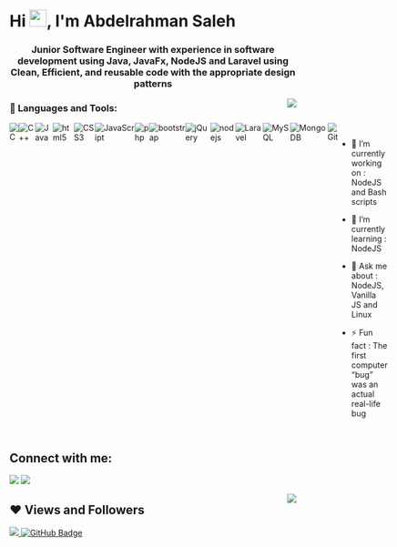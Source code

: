 <h1 align="left">Hi <img src="https://raw.githubusercontent.com/MartinHeinz/MartinHeinz/master/wave.gif" width="30px">, I'm Abdelrahman Saleh</h1>
<h3 align="center">Junior Software Engineer with experience in software development using Java, JavaFx, NodeJS and Laravel using Clean, Efficient, and reusable code with the appropriate design patterns</h3>
<img src="https://github-readme-stats.vercel.app/api/top-langs/?username=AmSaleh21&theme=midnight-purple" align="right"/>


### 🔭 Languages and Tools:
<div style="display: flex;">
  <img alt="C" src="https://img.shields.io/badge/C-00599C?style=for-the-badge&logo=c&logoColor=white"/>
  <img alt="C++" src="https://img.shields.io/badge/C%2B%2B-00599C?style=for-the-badge&logo=c%2B%2B&logoColor=white"/>
  <img alt="Java" src="https://img.shields.io/badge/java-%23ED8B00.svg?&style=for-the-badge&logo=java&logoColor=white"/>
  <img alt="html5" src="https://img.shields.io/badge/HTML5-E34F26?style=for-the-badge&logo=html5&logoColor=white"/>
  <img alt="CSS3" src="https://img.shields.io/badge/CSS3-1572B6?style=for-the-badge&logo=css3&logoColor=white"/>
  <img alt="JavaScript" src="https://img.shields.io/badge/javascript%20-%23323330.svg?&style=for-the-badge&logo=javascript&logoColor=%23F7DF1E"/>
  <img alt="php" src="https://img.shields.io/badge/PHP-777BB4?style=for-the-badge&logo=php&logoColor=white"/>
  
  <img alt="bootstrap" src="https://img.shields.io/badge/Bootstrap-563D7C?style=for-the-badge&logo=bootstrap&logoColor=white"/>
  <img alt="jQuery" src="https://img.shields.io/badge/jQuery-0769AD?style=for-the-badge&logo=jquery&logoColor=white"/>
  <img alt="nodejs" src="https://img.shields.io/badge/Node.js-43853D?style=for-the-badge&logo=node.js&logoColor=white"/>
  <img alt="Laravel" src="https://img.shields.io/badge/Laravel-FF2D20?style=for-the-badge&logo=laravel&logoColor=white"/>
   
  <img alt="MySQL" src="https://img.shields.io/badge/MySQL-00000F?style=for-the-badge&logo=mysql&logoColor=white"/>
  <img alt="MongoDB" src="https://img.shields.io/badge/MongoDB-4EA94B?style=for-the-badge&logo=mongodb&logoColor=white"/>
  
  <img alt="Git" src="https://img.shields.io/badge/git%20-%23F05033.svg?&style=for-the-badge&logo=git&logoColor=white"/>
  

<!--
  <img alt="react" src="https://img.shields.io/badge/React-20232A?style=for-the-badge&logo=react&logoColor=61DAFB"/>
  <img alt="vue" src="https://img.shields.io/badge/Vue.js-35495E?style=for-the-badge&logo=vue.js&logoColor=4FC08D"/>
  <img alt="Django" src="https://img.shields.io/badge/Django-092E20?style=for-the-badge&logo=django&logoColor=white"/>
-->


- 🔭 I’m currently working on : NodeJS and Bash scripts
- 🌱 I’m currently learning : NodeJS
- 💬 Ask me about : NodeJS, Vanilla JS and Linux
- ⚡ Fun fact : The first computer “bug” was an actual real-life bug

  <!-- - 👯 I’m looking to collaborate on ... -->
  <!-- - 🤔 I’m looking for help with ... -->
  <!-- - 📫 How to reach me: ... -->
  <!-- - 😄 Pronouns: ... -->

</div>

## Connect with me:
<p align="left">
<a href = "https://www.linkedin.com/in/amsaleh21/"><img src="https://img.icons8.com/fluent/48/000000/linkedin.png"/></a>
<a href = "https://github.com/AmSaleh21"><img src="https://img.icons8.com/color/48/000000/github.png"/></a>
<!-- <a href = ""><img src="https://img.icons8.com/fluent/48/000000/twitter.png"/></a> -->
</p>

<img src="https://github-readme-stats.vercel.app/api?username=AmSaleh21&show_icons=true&theme=midnight-purple" align="right">

## ❤ Views and Followers
<a href="https://github.com/AmSaleh21/github-profile-views-counter">
    <img src="https://komarev.com/ghpvc/?username=AmSaleh21"> </a>
<a href="https://github.com/AmSaleh21?tab=followers"><img src="https://img.shields.io/github/followers/AmSaleh21?label=Followers&style=social" alt="GitHub Badge"></a>

